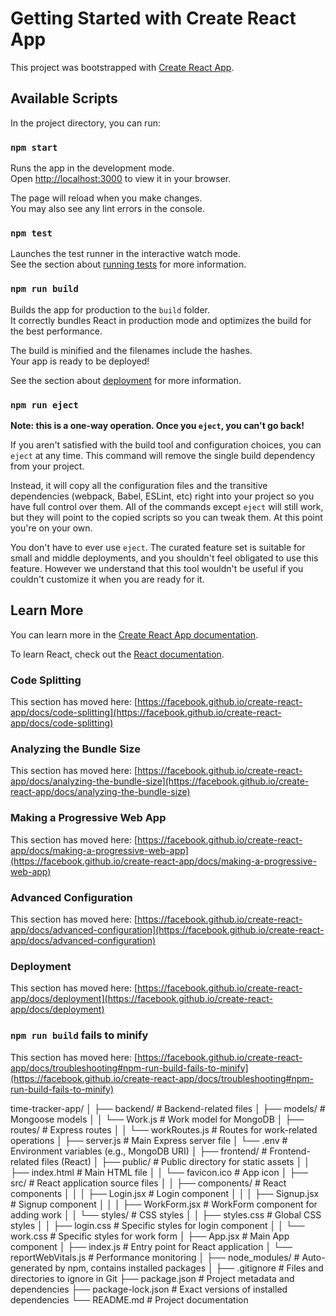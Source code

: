 # Getting Started with Create React App

This project was bootstrapped with [Create React App](https://github.com/facebook/create-react-app).

## Available Scripts

In the project directory, you can run:

### `npm start`

Runs the app in the development mode.\
Open [http://localhost:3000](http://localhost:3000) to view it in your browser.

The page will reload when you make changes.\
You may also see any lint errors in the console.

### `npm test`

Launches the test runner in the interactive watch mode.\
See the section about [running tests](https://facebook.github.io/create-react-app/docs/running-tests) for more information.

### `npm run build`

Builds the app for production to the `build` folder.\
It correctly bundles React in production mode and optimizes the build for the best performance.

The build is minified and the filenames include the hashes.\
Your app is ready to be deployed!

See the section about [deployment](https://facebook.github.io/create-react-app/docs/deployment) for more information.

### `npm run eject`

**Note: this is a one-way operation. Once you `eject`, you can't go back!**

If you aren't satisfied with the build tool and configuration choices, you can `eject` at any time. This command will remove the single build dependency from your project.

Instead, it will copy all the configuration files and the transitive dependencies (webpack, Babel, ESLint, etc) right into your project so you have full control over them. All of the commands except `eject` will still work, but they will point to the copied scripts so you can tweak them. At this point you're on your own.

You don't have to ever use `eject`. The curated feature set is suitable for small and middle deployments, and you shouldn't feel obligated to use this feature. However we understand that this tool wouldn't be useful if you couldn't customize it when you are ready for it.

## Learn More

You can learn more in the [Create React App documentation](https://facebook.github.io/create-react-app/docs/getting-started).

To learn React, check out the [React documentation](https://reactjs.org/).

### Code Splitting

This section has moved here: [https://facebook.github.io/create-react-app/docs/code-splitting](https://facebook.github.io/create-react-app/docs/code-splitting)

### Analyzing the Bundle Size

This section has moved here: [https://facebook.github.io/create-react-app/docs/analyzing-the-bundle-size](https://facebook.github.io/create-react-app/docs/analyzing-the-bundle-size)

### Making a Progressive Web App

This section has moved here: [https://facebook.github.io/create-react-app/docs/making-a-progressive-web-app](https://facebook.github.io/create-react-app/docs/making-a-progressive-web-app)

### Advanced Configuration

This section has moved here: [https://facebook.github.io/create-react-app/docs/advanced-configuration](https://facebook.github.io/create-react-app/docs/advanced-configuration)

### Deployment

This section has moved here: [https://facebook.github.io/create-react-app/docs/deployment](https://facebook.github.io/create-react-app/docs/deployment)

### `npm run build` fails to minify

This section has moved here: [https://facebook.github.io/create-react-app/docs/troubleshooting#npm-run-build-fails-to-minify](https://facebook.github.io/create-react-app/docs/troubleshooting#npm-run-build-fails-to-minify)


time-tracker-app/
│
├── backend/                  # Backend-related files
│   ├── models/               # Mongoose models
│   │   └── Work.js           # Work model for MongoDB
│   ├── routes/               # Express routes
│   │   └── workRoutes.js     # Routes for work-related operations
│   ├── server.js             # Main Express server file
│   └── .env                  # Environment variables (e.g., MongoDB URI)
│
├── frontend/                 # Frontend-related files (React)
│   ├── public/               # Public directory for static assets
│   │   ├── index.html        # Main HTML file
│   │   └── favicon.ico       # App icon
│   ├── src/                  # React application source files
│   │   ├── components/       # React components
│   │   │   ├── Login.jsx     # Login component
│   │   │   ├── Signup.jsx    # Signup component
│   │   │   ├── WorkForm.jsx  # WorkForm component for adding work
│   │   └── styles/           # CSS styles
│   │       ├── styles.css    # Global CSS styles
│   │       ├── login.css     # Specific styles for login component
│   │       └── work.css      # Specific styles for work form
│   ├── App.jsx               # Main App component
│   ├── index.js              # Entry point for React application
│   └── reportWebVitals.js    # Performance monitoring
│
├── node_modules/             # Auto-generated by npm, contains installed packages
│
├── .gitignore                # Files and directories to ignore in Git
├── package.json              # Project metadata and dependencies
├── package-lock.json         # Exact versions of installed dependencies
└── README.md                 # Project documentation
